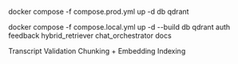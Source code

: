 docker compose -f compose.prod.yml up -d db qdrant



docker compose -f compose.local.yml up -d --build db qdrant auth feedback hybrid_retriever chat_orchestrator docs

Transcript
Validation
Chunking + Embedding
Indexing